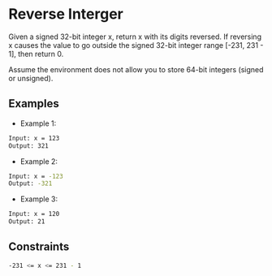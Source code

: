 # Reverse Interger

Given a signed 32-bit integer x, return x with its digits reversed. If reversing x causes the value to go outside the signed 32-bit integer range [-231, 231 - 1], then return 0.

Assume the environment does not allow you to store 64-bit integers (signed or unsigned).

## Examples 

- Example 1:

```bash
Input: x = 123
Output: 321
```

- Example 2:

```bash
Input: x = -123
Output: -321
```

- Example 3:

```bash
Input: x = 120
Output: 21
```

## Constraints

```bash
-231 <= x <= 231 - 1
```
